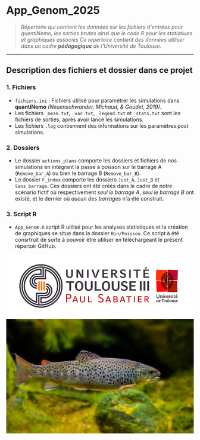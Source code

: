 # App_Genom_2025
> *Répertoire qui contient les données sur les fichiers d'entrées pour quentiNemo, les sorties brutes ainsi que le code R pour les statistiues et graphiques associés*
> *Ce repertoire contient des données utiliser dans un cadre **pédagogique** de l'Université de Toulouse.*

---

## Description  des fichiers et dossier dans ce projet


### 1. Fichiers
- `fichiers.ini` : Fichiers utilisé pour paramétrer les simulations dans **quantiNemo** _(Neuenschwander, Michaud, & Goudet, 2019)_. 
- Les fichiers `_mean.txt`, `_var.txt`, `_legend.txt` et `_stats.txt` sont les fichiers de sorties, après avoir lancé les simulations.
- Les fichiers `.log` contiennent des informations sur les paramètres post simulations.

### 2. Dossiers
 - Le dossier `actions_plans` comporte les dossiers et fichiers de nos simulations en intégrant la passe à poisson sur le barrage A (`Remove_bar_A`) ou bien le barrage B (`Remove_bar_B`).
 - Le dossier `F_index` comporte les dossiers `Just_A`, `Just_B` et `Sans_barrage`. Ces dossiers ont été créés dans le cadre de notre scénario fictif où respectivement _seul le barrage A_, _seul le barrage B_ ont existé, et le dernier où _aucun des barrages_ n'a été construit. 

### 3. Script R 
- `App_Genom.R` script R utilisé pour les analyses statistiques et la création de graphiques se situe dans la dossier `Bin/Poisson`. Ce script à été consrtruit de sorte à pouvoir être utiliser en téléchargeant le présent répertoir GitHub.

![](./Logo_UT3.jpg) ![](./truite_image.jpg)
